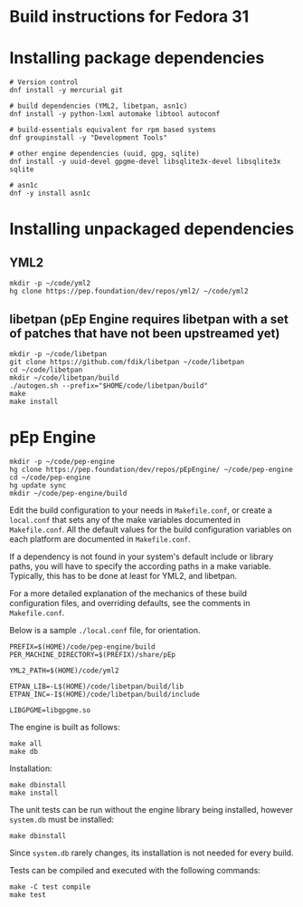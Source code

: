 <!-- Copyright 2015-2020, pEp foundation, Switzerland
This file is part of the pEp Engine
This file may be used under the terms of the Creative Commons Attribution-ShareAlike 3.0 Unported (CC BY-SA 3.0) License
See CC_BY-SA.txt -->

# Build instructions for Fedora 31

# Installing package dependencies

~~~
# Version control
dnf install -y mercurial git

# build dependencies (YML2, libetpan, asn1c)
dnf install -y python-lxml automake libtool autoconf

# build-essentials equivalent for rpm based systems
dnf groupinstall -y "Development Tools"

# other engine dependencies (uuid, gpg, sqlite)
dnf install -y uuid-devel gpgme-devel libsqlite3x-devel libsqlite3x sqlite

# asn1c
dnf -y install asn1c
~~~

# Installing unpackaged dependencies
## YML2

~~~
mkdir -p ~/code/yml2
hg clone https://pep.foundation/dev/repos/yml2/ ~/code/yml2
~~~

## libetpan (pEp Engine requires libetpan with a set of patches that have not been upstreamed yet)

~~~
mkdir -p ~/code/libetpan
git clone https://github.com/fdik/libetpan ~/code/libetpan
cd ~/code/libetpan
mkdir ~/code/libetpan/build
./autogen.sh --prefix="$HOME/code/libetpan/build"
make
make install
~~~

# pEp Engine

~~~
mkdir -p ~/code/pep-engine
hg clone https://pep.foundation/dev/repos/pEpEngine/ ~/code/pep-engine
cd ~/code/pep-engine
hg update sync
mkdir ~/code/pep-engine/build
~~~

Edit the build configuration to your needs in `Makefile.conf`, or create a `local.conf` that sets any of the make variables documented in `Makefile.conf`. All the default values for the build configuration variables on each platform are documented in `Makefile.conf`.

If a dependency is not found in your system's default include or library paths, you will have to specify the according paths in a make variable. Typically, this has to be done at least for YML2, and libetpan.

For a more detailed explanation of the mechanics of these build configuration files, and overriding defaults, see the comments in `Makefile.conf`.

Below is a sample `./local.conf` file, for orientation.

~~~
PREFIX=$(HOME)/code/pep-engine/build
PER_MACHINE_DIRECTORY=$(PREFIX)/share/pEp

YML2_PATH=$(HOME)/code/yml2

ETPAN_LIB=-L$(HOME)/code/libetpan/build/lib
ETPAN_INC=-I$(HOME)/code/libetpan/build/include

LIBGPGME=libgpgme.so
~~~

The engine is built as follows:

~~~
make all
make db
~~~

Installation:

~~~
make dbinstall
make install
~~~

The unit tests can be run without the engine library being installed, however `system.db` must be installed:

~~~
make dbinstall
~~~

Since `system.db` rarely changes, its installation is not needed for every build.

Tests can be compiled and executed with the following commands:

~~~
make -C test compile
make test
~~~
